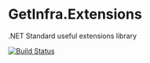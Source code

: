 # GetInfra.Extensions
.NET Standard useful extensions library

[![Build Status](https://dev.azure.com/alexlvovich/GetInfra/_apis/build/status/Build%20GetInfra.Extensions?branchName=master)](https://dev.azure.com/alexlvovich/GetInfra/_build/latest?definitionId=12&branchName=master)
